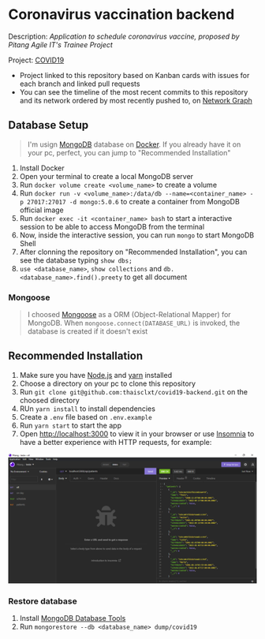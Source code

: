 # Coronavirus vaccination backend

Description: _Application to schedule coronavirus vaccine, proposed by Pitang Agile IT's Trainee Project_

Project: [COVID19](https://github.com/users/thaisclxt/projects/2)

- Project linked to this repository based on Kanban cards with issues for each branch and linked pull requests
- You can see the timeline of the most recent commits to this repository and its network ordered by most recently pushed to, on [Network Graph](https://github.com/thaisclxt/covid19-backend/network)

## Database Setup

> I'm usign [MongoDB](https://www.mongodb.com/) database on [Docker](https://www.docker.com/). If you already have it on your pc, perfect, you can jump to "Recommended Installation"

1. Install Docker
2. Open your terminal to create a local MongoDB server
3. Run `docker volume create <volume_name>` to create a volume
4. Run `docker run -v <volume_name>:/data/db --name=<container_name> -p 27017:27017 -d mongo:5.0.6` to create a container from MongoDB official image
5. Run `docker exec -it <container_name> bash` to start a interactive session to be able to access MongoDB from the terminal
6. Now, inside the interactive session, you can run `mongo` to start MongoDB Shell
7. After clonning the repository on "Recommended Installation", you can see the database typing `show dbs;`
8. `use <database_name>`, `show collections` and `db.<database_name>.find().preety` to get all document

### Mongoose

> I choosed [Mongoose](https://mongoosejs.com/) as a ORM (Object-Relational Mapper) for MongoDB. When `mongoose.connect(DATABASE_URL)` is invoked, the database is created if it doesn't exist

## Recommended Installation

1. Make sure you have [Node.js](https://nodejs.org/en/) and [yarn](https://yarnpkg.com/) installed
2. Choose a directory on your pc to clone this repository
3. Run `git clone git@github.com:thaisclxt/covid19-backend.git` on the choosed directory
4. RUn `yarn install` to install dependencies
5. Create a `.env` file based on `.env.example`
6. Run `yarn start` to start the app
7. Open [http://localhost:3000](http://localhost:3000) to view it in your browser or use [Insomnia](https://insomnia.rest/) to have a better experience with HTTP requests, for example:

![GET all - example](./screenshot/getAll.png)

### Restore database

1. Install [MongoDB Database Tools](https://www.mongodb.com/try/download/database-tools)
2. Run `mongorestore --db <database_name> dump/covid19`
